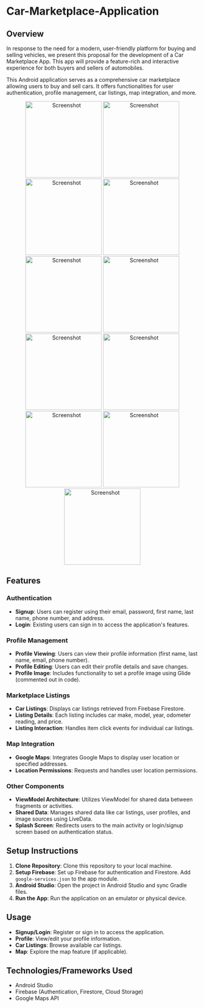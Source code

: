 # Car-Marketplace-Application
## Overview

In response to the need for a modern, user-friendly platform for buying and selling vehicles, we present this proposal for the development of a Car Marketplace App. This app will provide a feature-rich and interactive experience for both buyers and sellers of automobiles.

This Android application serves as a comprehensive car marketplace allowing users to buy and sell cars. It offers functionalities for user authentication, profile management, car listings, map integration, and more.

<div align="center">
  <img src="https://github.com/ahmaad-ansari/Car-Marketplace-Application/assets/88805493/3b916a1c-6ae2-4a9c-a60b-52f8b44010a8" alt="Screenshot" width="200"/>
  <img src="https://github.com/ahmaad-ansari/Car-Marketplace-Application/assets/88805493/66ca41b5-1beb-496a-becd-44248ec33f84" alt="Screenshot" width="200"/>
  <img src="https://github.com/ahmaad-ansari/Car-Marketplace-Application/assets/88805493/5786e600-d5b8-42d9-ad18-b1e33c7b9dd2" alt="Screenshot" width="200"/>
  <img src="https://github.com/ahmaad-ansari/Car-Marketplace-Application/assets/88805493/53efb2d1-e139-455d-9659-3094d08f598b" alt="Screenshot" width="200"/>
  <img src="https://github.com/ahmaad-ansari/Car-Marketplace-Application/assets/88805493/62a7a312-f213-457f-bba0-5736c6f1d494" alt="Screenshot" width="200"/>
  <img src="https://github.com/ahmaad-ansari/Car-Marketplace-Application/assets/88805493/ff295e6f-44ac-428a-a617-678c168749b7" alt="Screenshot" width="200"/>
  <img src="https://github.com/ahmaad-ansari/Car-Marketplace-Application/assets/88805493/68f60ab0-7934-46db-b088-fed879792389" alt="Screenshot" width="200"/>
  <img src="https://github.com/ahmaad-ansari/Car-Marketplace-Application/assets/88805493/09326597-a7fa-4647-91df-ee7c52a6a4cc" alt="Screenshot" width="200"/>
  <img src="https://github.com/ahmaad-ansari/Car-Marketplace-Application/assets/88805493/7073b823-df2e-47af-9539-6591615df64b" alt="Screenshot" width="200"/>
  <img src="https://github.com/ahmaad-ansari/Car-Marketplace-Application/assets/88805493/ed9ad276-4f6f-44aa-8c9f-0ddcd4ca2dbc" alt="Screenshot" width="200"/>
  <img src="https://github.com/ahmaad-ansari/Car-Marketplace-Application/assets/88805493/827a6a78-09ee-40b1-8867-f3f67e4ac493" alt="Screenshot" width="200"/>
</div>

## Features

### Authentication
- **Signup**: Users can register using their email, password, first name, last name, phone number, and address.
- **Login**: Existing users can sign in to access the application's features.

### Profile Management
- **Profile Viewing**: Users can view their profile information (first name, last name, email, phone number).
- **Profile Editing**: Users can edit their profile details and save changes.
- **Profile Image**: Includes functionality to set a profile image using Glide (commented out in code).

### Marketplace Listings
- **Car Listings**: Displays car listings retrieved from Firebase Firestore.
- **Listing Details**: Each listing includes car make, model, year, odometer reading, and price.
- **Listing Interaction**: Handles item click events for individual car listings.

### Map Integration
- **Google Maps**: Integrates Google Maps to display user location or specified addresses.
- **Location Permissions**: Requests and handles user location permissions.

### Other Components
- **ViewModel Architecture**: Utilizes ViewModel for shared data between fragments or activities.
- **Shared Data**: Manages shared data like car listings, user profiles, and image sources using LiveData.
- **Splash Screen**: Redirects users to the main activity or login/signup screen based on authentication status.

## Setup Instructions
1. **Clone Repository**: Clone this repository to your local machine.
2. **Setup Firebase**: Set up Firebase for authentication and Firestore. Add `google-services.json` to the app module.
3. **Android Studio**: Open the project in Android Studio and sync Gradle files.
4. **Run the App**: Run the application on an emulator or physical device.

## Usage
- **Signup/Login**: Register or sign in to access the application.
- **Profile**: View/edit your profile information.
- **Car Listings**: Browse available car listings.
- **Map**: Explore the map feature (if applicable).

## Technologies/Frameworks Used
- Android Studio
- Firebase (Authentication, Firestore, Cloud Storage)
- Google Maps API
